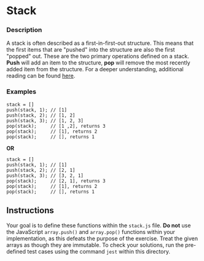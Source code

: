 # Stack

### Description

A stack is often described as a first-in-first-out structure. This means that
the first items that are "pushed" into the structure are also the first "popped"
out. These are the two primary operations defined on a stack. **Push** will add
an item to the structure, **pop** will remove the most recently added item from
the structure. For a deeper understanding, additional reading can be found
[here](https://www.studytonight.com/data-structures/stack-data-structure).

### Examples

```
stack = []
push(stack, 1); // [1]
push(stack, 2); // [1, 2]
push(stack, 3); // [1, 2, 3]
pop(stack);     // [1 ,2], returns 3
pop(stack);     // [1], returns 2
pop(stack);     // [], returns 1
```

**OR**

```
stack = []
push(stack, 1); // [1]
push(stack, 2); // [2, 1]
push(stack, 3); // [3, 2, 1]
pop(stack);     // [2, 1], returns 3
pop(stack);     // [1], returns 2
pop(stack);     // [], returns 1
```

## Instructions

Your goal is to define these functions within the `stack.js` file. **Do not** use the JavaScript `array.push()`
and `array.pop()` functions within your implementation, as this defeats the purpose of the exercise.
Treat the given arrays as though they are immutable.
To check your solutions, run the pre-defined test cases using the command `jest` within this directory.
